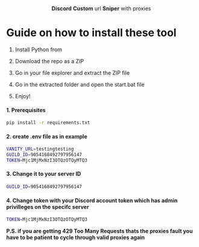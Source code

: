 <p align="center"> 
   
 
  <p align="center"> 
    <br />  
    <b>Discord</b> <b>Custom</b> url <b>Sniper</b> with proxies
      
  </p>
 
# Guide on how to install these tool 
 
1. Install Python from 
   
2. Download the repo as a ZIP
    
3. Go in your file explorer and extract the ZIP file
   
4. Go in the extracted folder and open the start.bat file

5. Enjoy! 
 
#### 1. Prerequisites
 
  ```sh
  pip install -r requirements.txt 
  ```  
 
#### 2. create .env file as in example 
  
```sh
VANITY_URL=testingtesting 
GUILD_ID=9054168492797956147
TOKEN=Mjc1MjMxNzI3OTQzOTQyMTQ3   
```    
   
#### 3. Change it to your server ID   
```sh
GUILD_ID=9054168492797956147 
```  

#### 4. Change token with your Discord account token which has admin privilleges on the specifc server   
 
```sh   
TOKEN=Mjc1MjMxNzI3OTQzOTQyMTQ3 
```   
</p>  

<b>P.S. if you are getting 429 Too Many Requests thats the proxies fault you have to be patient to cycle through valid proxies again</b>   